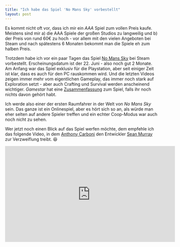 ```yaml
---
title: "Ich habe das Spiel 'No Mans Sky' vorbestellt"
layout: post
---
```


Es kommt nicht oft vor, dass ich mir ein *AAA* Spiel zum vollen Preis kaufe. Meistens sind mir a) die AAA Spiele der großen Studios zu langweilig und b) der Preis von rund 60€ zu hoch - vor allem mit den vielen Angeboten bei Steam und nach spätestens 6 Monaten bekommt man die Spiele eh zum halben Preis.

Trotzdem habe ich vor ein paar Tagen das Spiel [No Mans Sky][0] bei Steam vorbestellt. Erscheinungsdatum ist der 22. Juni - also noch gut 2 Monate. Am Anfang war das Spiel exklusiv für die Playstation, aber seit einiger Zeit ist klar, dass es auch für den PC rauskommen wird. Und die letzten Videos zeigen immer mehr vom eigentlichen Gameplay, das immer noch stark auf Exploration setzt - aber auch Crafting und Survival werden anscheinend wichtiger. *Gamestar* hat eine [Zusammenfassung][4] zum Spiel, falls ihr noch nichts davon gehört habt.

Ich werde also einer der ersten Raumfahrer in der Welt von *No Mans Sky* sein. Das ganze ist ein Onlinespiel, aber es hört sich so an, als würde man eher selten auf andere Spieler treffen und ein echter Coop-Modus war auch noch nicht zu sehen.

Wer jetzt noch einen Blick auf das Spiel werfen möchte, dem empfehle ich das folgende Video, in dem [Anthony Carboni][2] den Entwickler [Sean Murray][3] zur Verzweiflung treibt. :laughing:

<iframe width="560" height="315" src="https://www.youtube-nocookie.com/embed/qqmJ8k9uBB0" frameborder="0" allowfullscreen></iframe>

[0]: http://nomanssky.com/
[1]: http://www.no-mans-sky.com/2016/04/no-mans-sky-anthony-carboni-walkthrough/
[2]: http://anthonycarboni.com/
[3]: https://twitter.com/NoMansSky
[4]: http://www.gamestar.de/spiele/no-mans-sky/artikel/no_mans_sky,50366,3268828.html
